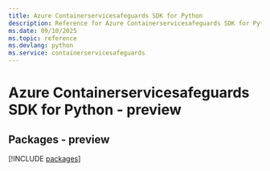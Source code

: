 ```yaml
---
title: Azure Containerservicesafeguards SDK for Python
description: Reference for Azure Containerservicesafeguards SDK for Python
ms.date: 09/10/2025
ms.topic: reference
ms.devlang: python
ms.service: containerservicesafeguards
---
```

# Azure Containerservicesafeguards SDK for Python - preview
## Packages - preview
[!INCLUDE [packages](containerservicesafeguards-index.md)]